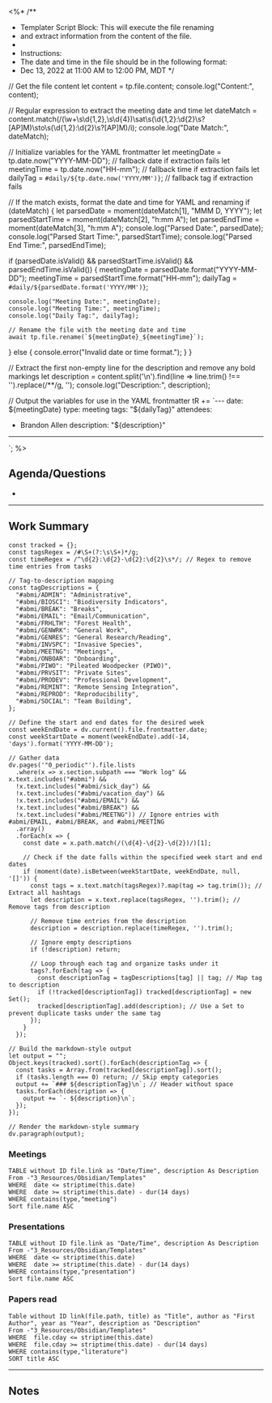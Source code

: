 <%*
/**
 * Templater Script Block: This will execute the file renaming
 * and extract information from the content of the file.
 * 
 * Instructions:
 * The date and time in the file should be in the following format:
 * Dec 13, 2022 at 11:00 AM to 12:00 PM, MDT
 */

// Get the file content
let content = tp.file.content;
console.log("Content:", content);

// Regular expression to extract the meeting date and time
let dateMatch = content.match(/(\w+\s\d{1,2},\s\d{4})\sat\s(\d{1,2}:\d{2}\s?[AP]M)\sto\s(\d{1,2}:\d{2}\s?[AP]M)/i);
console.log("Date Match:", dateMatch);

// Initialize variables for the YAML frontmatter
let meetingDate = tp.date.now("YYYY-MM-DD"); // fallback date if extraction fails
let meetingTime = tp.date.now("HH-mm"); // fallback time if extraction fails
let dailyTag = `#daily/${tp.date.now('YYYY/MM')}`; // fallback tag if extraction fails

// If the match exists, format the date and time for YAML and renaming
if (dateMatch) {
  let parsedDate = moment(dateMatch[1], "MMM D, YYYY");
  let parsedStartTime = moment(dateMatch[2], "h:mm A");
  let parsedEndTime = moment(dateMatch[3], "h:mm A");
  console.log("Parsed Date:", parsedDate);
  console.log("Parsed Start Time:", parsedStartTime);
  console.log("Parsed End Time:", parsedEndTime);

  if (parsedDate.isValid() && parsedStartTime.isValid() && parsedEndTime.isValid()) {
    meetingDate = parsedDate.format("YYYY-MM-DD");
    meetingTime = parsedStartTime.format("HH-mm");
    dailyTag = `#daily/${parsedDate.format('YYYY/MM')}`;
    
    console.log("Meeting Date:", meetingDate);
    console.log("Meeting Time:", meetingTime);
    console.log("Daily Tag:", dailyTag);
    
    // Rename the file with the meeting date and time
    await tp.file.rename(`${meetingDate}_${meetingTime}`);
  } else {
    console.error("Invalid date or time format.");
  }
}

// Extract the first non-empty line for the description and remove any bold markings
let description = content.split('\n').find(line => line.trim() !== '').replace(/\*\*/g, '');
console.log("Description:", description);

// Output the variables for use in the YAML frontmatter
tR += `---
date: ${meetingDate}
type: meeting
tags: "${dailyTag}"
attendees:
- Brandon Allen
description: "${description}"
---
`;
%>
## Agenda/Questions
- 

---
## Work Summary
```dataviewjs
const tracked = {};
const tagsRegex = /#\S+(?:\s\S+)*/g;
const timeRegex = /^\d{2}:\d{2}-\d{2}:\d{2}\s*/; // Regex to remove time entries from tasks

// Tag-to-description mapping
const tagDescriptions = {
  "#abmi/ADMIN": "Administrative",
  "#abmi/BIOSCI": "Biodiversity Indicators",
  "#abmi/BREAK": "Breaks",
  "#abmi/EMAIL": "Email/Communication",
  "#abmi/FRHLTH": "Forest Health",
  "#abmi/GENWRK": "General Work",
  "#abmi/GENRES": "General Research/Reading",
  "#abmi/INVSPC": "Invasive Species",
  "#abmi/MEETNG": "Meetings",
  "#abmi/ONBOAR": "Onboarding",
  "#abmi/PIWO": "Pileated Woodpecker (PIWO)",
  "#abmi/PRVSIT": "Private Sites",
  "#abmi/PRODEV": "Professional Development",
  "#abmi/REMINT": "Remote Sensing Integration",
  "#abmi/REPROD": "Reproducibility",
  "#abmi/SOCIAL": "Team Building",
};

// Define the start and end dates for the desired week
const weekEndDate = dv.current().file.frontmatter.date;
const weekStartDate = moment(weekEndDate).add(-14, 'days').format('YYYY-MM-DD');

// Gather data
dv.pages('"0_periodic"').file.lists
  .where(x => x.section.subpath === "Work log" && x.text.includes("#abmi") && 
  !x.text.includes("#abmi/sick_day") && 
  !x.text.includes("#abmi/vacation_day") && 
  !x.text.includes("#abmi/EMAIL") && 
  !x.text.includes("#abmi/BREAK") &&
  !x.text.includes("#abmi/MEETNG")) // Ignore entries with #abmi/EMAIL, #abmi/BREAK, and #abmi/MEETING
  .array()
  .forEach(x => {
    const date = x.path.match(/(\d{4}-\d{2}-\d{2})/)[1];
    
    // Check if the date falls within the specified week start and end dates
    if (moment(date).isBetween(weekStartDate, weekEndDate, null, '[]')) {
      const tags = x.text.match(tagsRegex)?.map(tag => tag.trim()); // Extract all hashtags
      let description = x.text.replace(tagsRegex, '').trim(); // Remove tags from description
      
      // Remove time entries from the description
      description = description.replace(timeRegex, '').trim();
      
      // Ignore empty descriptions
      if (!description) return;
      
      // Loop through each tag and organize tasks under it
      tags?.forEach(tag => {
        const descriptionTag = tagDescriptions[tag] || tag; // Map tag to description
        if (!tracked[descriptionTag]) tracked[descriptionTag] = new Set();
        tracked[descriptionTag].add(description); // Use a Set to prevent duplicate tasks under the same tag
      });
    }
  });

// Build the markdown-style output
let output = "";
Object.keys(tracked).sort().forEach(descriptionTag => {
  const tasks = Array.from(tracked[descriptionTag]).sort();
  if (tasks.length === 0) return; // Skip empty categories
  output += `### ${descriptionTag}\n`; // Header without space
  tasks.forEach(description => {
    output += `- ${description}\n`;
  });
});

// Render the markdown-style summary
dv.paragraph(output);

```
### Meetings

```dataview  
TABLE without ID file.link as "Date/Time", description As Description 
From -"3_Resources/Obsidian/Templates" 
WHERE  date <= striptime(this.date)
WHERE  date >= striptime(this.date) - dur(14 days)
WHERE contains(type,"meeting")
Sort file.name ASC
```

### Presentations

```dataview  
TABLE without ID file.link as "Date/Time", description As Description 
From -"3_Resources/Obsidian/Templates" 
WHERE  date <= striptime(this.date)
WHERE  date >= striptime(this.date) - dur(14 days)
WHERE contains(type,"presentation")
Sort file.name ASC
```

### Papers read

```dataview
Table without ID link(file.path, title) as "Title", author as "First Author", year as "Year", description as "Description"
From -"3_Resources/Obsidian/Templates" 
WHERE  file.cday <= striptime(this.date)
WHERE  file.cday >= striptime(this.date) - dur(14 days)
WHERE contains(type,"literature")
SORT title ASC

```

---

## Notes